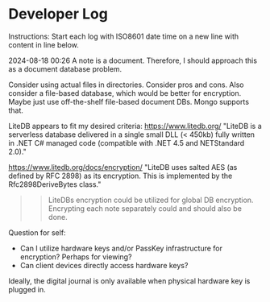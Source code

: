 # Developer Log
Instructions: Start each log with ISO8601 date time on a new line with content in line below.


2024-08-18 00:26
A note is a document. Therefore, I should approach this as a document database problem. 

Consider using actual files in directories. Consider pros and cons.
Also consider a file-based database, which would be better for encryption.
Maybe just use off-the-shelf file-based document DBs. Mongo supports that.

LiteDB appears to fit my desired criteria:
https://www.litedb.org/
"LiteDB is a serverless database delivered in a single small DLL (< 450kb) fully written in .NET C# managed code (compatible with .NET 4.5 and NETStandard 2.0)."

https://www.litedb.org/docs/encryption/
"LiteDB uses salted AES (as defined by RFC 2898) as its encryption. This is implemented by the Rfc2898DeriveBytes class."

>> LiteDBs encryption could be utilized for global DB encryption. Encrypting each note separately could and should also be done. 


Question for self:
- Can I utilize hardware keys and/or PassKey infrastructure for encryption? Perhaps for viewing?
- Can client devices directly access hardware keys?

Ideally, the digital journal is only available when physical hardware key is plugged in.



